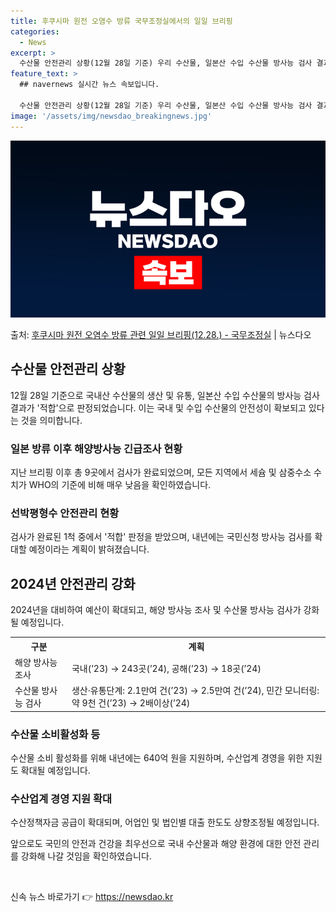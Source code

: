 ```yaml
---
title: 후쿠시마 원전 오염수 방류 국무조정실에서의 일일 브리핑
categories:
  - News
excerpt: >
  수산물 안전관리 상황(12월 28일 기준) 우리 수산물, 일본산 수입 수산물 방사능 검사 결과 모두 적합입니…
feature_text: >
  ## navernews 실시간 뉴스 속보입니다.

  수산물 안전관리 상황(12월 28일 기준) 우리 수산물, 일본산 수입 수산물 방사능 검사 결과 모두 적합입니…
image: '/assets/img/newsdao_breakingnews.jpg'
---
```


![뉴스다오 속보](/assets/img/newsdao_breakingnews.jpg)

<p>출처: <a href="https://newsdao.kr/2907" rel="dofollow">후쿠시마 원전 오염수 방류 관련 일일 브리핑(12.28.) - 국무조정실</a> | 뉴스다오</p>

<h2 data-ke-size="size26">수산물 안전관리 상황</h2>
<p data-ke-size="size16">12월 28일 기준으로 국내산 수산물의 생산 및 유통, 일본산 수입 수산물의 방사능 검사 결과가 '적합'으로 판정되었습니다. 이는 국내 및 수입 수산물의 안전성이 확보되고 있다는 것을 의미합니다.</p>

<h3><b>일본 방류 이후 해양방사능 긴급조사 현황</b></h3>
<p data-ke-size="size16">지난 브리핑 이후 총 9곳에서 검사가 완료되었으며, 모든 지역에서 세슘 및 삼중수소 수치가 WHO의 기준에 비해 매우 낮음을 확인하였습니다.</p>

<h3><b>선박평형수 안전관리 현황</b></h3>
<p data-ke-size="size16">검사가 완료된 1척 중에서 '적합' 판정을 받았으며, 내년에는 국민신청 방사능 검사를 확대할 예정이라는 계획이 밝혀졌습니다.</p>

<h2 data-ke-size="size26">2024년 안전관리 강화</h2>
<p data-ke-size="size16">2024년을 대비하여 예산이 확대되고, 해양 방사능 조사 및 수산물 방사능 검사가 강화될 예정입니다.</p>

<table>
  <tr>
    <th>구분</th>
    <th>계획</th>
  </tr>
  <tr>
    <td>해양 방사능 조사</td>
    <td>국내(’23) → 243곳(’24), 공해(’23) → 18곳(’24)</td>
  </tr>
  <tr>
    <td>수산물 방사능 검사</td>
    <td>생산·유통단계: 2.1만여 건(’23) → 2.5만여 건(’24), 민간 모니터링: 약 9천 건(’23) → 2배이상(’24)</td>
  </tr>
</table>

<h3><b>수산물 소비활성화 등</b></h3>
<p data-ke-size="size16">수산물 소비 활성화를 위해 내년에는 640억 원을 지원하며, 수산업계 경영을 위한 지원도 확대될 예정입니다.</p>

<h3><b>수산업계 경영 지원 확대</b></h3>
<p data-ke-size="size16">수산정책자금 공급이 확대되며, 어업인 및 법인별 대출 한도도 상향조정될 예정입니다.</p>

<p data-ke-size="size16">앞으로도 국민의 안전과 건강을 최우선으로 국내 수산물과 해양 환경에 대한 안전 관리를 강화해 나갈 것임을 확인하였습니다.</p>
<p data-ke-size="size16">&nbsp;</p> 

신속 뉴스 바로가기 👉 <a href="https://newsdao.kr" rel="dofollow">https://newsdao.kr</a>


